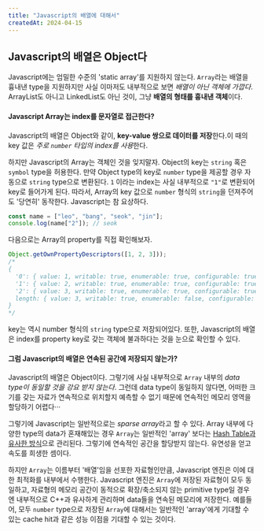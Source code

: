 ```yaml
---
title: "Javascript의 배열에 대해서"
createdAt: 2024-04-15
---
```


## Javascript의 배열은 Object다

Javascript에는 엄밀한 수준의 'static array'를 지원하지 않는다. `Array`라는 배열을 흉내낸 type을 지원하지만 사실 이마저도 내부적으로 보면 *배열이 아닌 객체에 가깝다*. ArrayList도 아니고 LinkedList도 아닌 것이, 그냥 **배열의 형태를 흉내낸 객체**이다.

#### Javascript Array는 index를 문자열로 접근한다? 

Javascript의 배열은 Object와 같이, **key-value 쌍으로 데이터를 저장**한다.이 때의 key 값은 *주로 `number` 타입의 index를 사용*한다. 

하지만 Javascript의 Array는 객체인 것을 잊지말자. Object의 key는 `string` 혹은 `symbol` type을 허용한다. 만약 Object type의 key로 `number` type을 제공할 경우 자동으로 `string` type으로 변환된다. `1` 이라는 index는 사실 내부적으로 `"1"`로 변환되어 key로 들어가게 된다. 따라서, Array의 key 값으로 `number` 형식의 `string`을 던져주어도 '당연히' 동작한다. Javascript는 참 요상하다.

``` javascript
const name = ["leo", "bang", "seok", "jin"];
console.log(name["2"]); // seok 
```

다음으로는 Array의 property를 직접 확인해보자.

```  javascript
Object.getOwnPropertyDescriptors([1, 2, 3]));
/*
{
  '0': { value: 1, writable: true, enumerable: true, configurable: true },
  '1': { value: 2, writable: true, enumerable: true, configurable: true },
  '2': { value: 3, writable: true, enumerable: true, configurable: true },
  length: { value: 3, writable: true, enumerable: false, configurable: false }
}
*/
```

key는 역시 number 형식의  `string` type으로 저장되어있다. 또한, Javascript의 배열은 index를 property key로 갖는 객체에 불과하다는 것을 눈으로 확인할 수 있다. 



#### 그럼 Javascript의 배열은 연속된 공간에 저장되지 않는가?

Javascript의 배열은 Object이다. 그렇기에 사실 내부적으로 `Array` 내부의 *data type이 동일할 것을 강요 받지 않는다*. 그런데 data type이 동일하지 않다면, 어떠한 크기를 갖는 자료가 연속적으로 위치할지 예측할 수 없기 때문에 연속적인 메모리 영역을 할당하기 어렵다··· 

그렇기에 Javascript는 일반적으로는 *sparse array*라고 할 수 있다. Array 내부에 다양한 type의 data가 혼재해있는 경우 `Array`는 일반적인 'array' 보다는 <u>Hash Table과 유사한 방식</u>으로 관리된다. 그렇기에 연속적인 공간을 할당받지 않는다. 유연성을 얻고 속도를 희생한 셈이다.

하지만 `Array`는 이름부터 '배열'임을 선포한 자료형인만큼, Javascript 엔진은 이에 대한 최적화를 내부에서 수행한다. Javascript 엔진은 `Array`에 저장된 자료형이 모두 동일하고, 자료형의 메모리 공간이 동적으로 확장/축소되지 않는 primitive type일 경우엔 내부적으로 C++과 유사하게 관리하며 data들을 연속된 메모리에 저장한다. 예를들어, 모두 `number` type으로 저장된 `Array`에 대해서는 일반적인 'array'에게 기대할 수 있는 cache hit과 같은 성능 이점을 기대할 수 있는 것이다.



